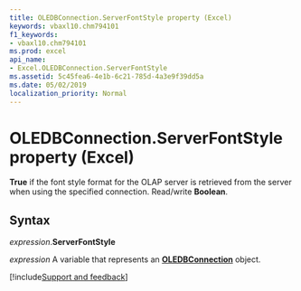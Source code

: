 ```yaml
---
title: OLEDBConnection.ServerFontStyle property (Excel)
keywords: vbaxl10.chm794101
f1_keywords:
- vbaxl10.chm794101
ms.prod: excel
api_name:
- Excel.OLEDBConnection.ServerFontStyle
ms.assetid: 5c45fea6-4e1b-6c21-785d-4a3e9f39dd5a
ms.date: 05/02/2019
localization_priority: Normal
---
```



# OLEDBConnection.ServerFontStyle property (Excel)

**True** if the font style format for the OLAP server is retrieved from the server when using the specified connection. Read/write **Boolean**.


## Syntax

_expression_.**ServerFontStyle**

_expression_ A variable that represents an **[OLEDBConnection](Excel.OLEDBConnection.md)** object.




[!include[Support and feedback](~/includes/feedback-boilerplate.md)]
